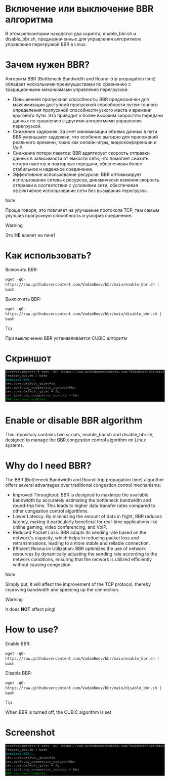# Включение или выключение BBR алгоритма
В этом репозитории находятся два скрипта, enable_bbr.sh и disable_bbr.sh, предназначенные для управления алгоритмом управления перегрузкой BBR в Linux.
  
# Зачем нужен BBR?
Алгоритм BBR (Bottleneck Bandwidth and Round-trip propagation time) обладает несколькими преимуществами по сравнению с традиционными механизмами управления перегрузкой:
- Повышенная пропускная способность: BBR предназначен для максимизации доступной пропускной способности путем точного определения пропускной способности узкого места и времени кругового пути. Это приводит к более высоким скоростям передачи данных по сравнению с другими алгоритмами управления перегрузкой.
- Снижение задержек: За счет минимизации объема данных в пути BBR уменьшает задержки, что особенно выгодно для приложений реального времени, таких как онлайн-игры, видеоконференции и VoIP.
- Снижение потери пакетов: BBR адаптирует скорость отправки данных в зависимости от емкости сети, что помогает снизить потери пакетов и повторные передачи, обеспечивая более стабильное и надежное соединение.
- Эффективное использование ресурсов: BBR оптимизирует использование сетевых ресурсов, динамически изменяя скорость отправки в соответствии с условиями сети, обеспечивая эффективное использование сети без вызывания перегрузок.
  
> [!NOTE]
> Проще говоря, это повлияет на улучшение протокола TCP, тем самым улучшив пропускную способность и ускорив соединение.
  
> [!WARNING]
> Это **НЕ** влияет на пинг!
  
# Как использовать?  
Включить BBR:
```
wget -qO- https://raw.githubusercontent.com/VadimBoev/bbr/main/enable_bbr.sh | bash
```
  
Выключить BBR:
```
wget -qO- https://raw.githubusercontent.com/VadimBoev/bbr/main/disable_bbr.sh | bash
```
  
> [!TIP]  
> При выключении BBR устанавливается CUBIC алгоритм

# Скриншот
<img src="shell.png" alt="shell" width="700px">
  
# Enable or disable BBR algorithm 
This repository contains two scripts, enable_bbr.sh and disable_bbr.sh, designed to manage the BBR congestion control algorithm on Linux systems.  
  
# Why do I need BBR?
The BBR (Bottleneck Bandwidth and Round-trip propagation time) algorithm offers several advantages over traditional congestion control mechanisms:
- Improved Throughput: BBR is designed to maximize the available bandwidth by accurately estimating the bottleneck bandwidth and round-trip time. This leads to higher data transfer rates compared to other congestion control algorithms.
- Lower Latency: By minimizing the amount of data in flight, BBR reduces latency, making it particularly beneficial for real-time applications like online gaming, video conferencing, and VoIP.
- Reduced Packet Loss: BBR adapts its sending rate based on the network's capacity, which helps in reducing packet loss and retransmissions, leading to a more stable and reliable connection.
- Efficient Resource Utilization: BBR optimizes the use of network resources by dynamically adjusting the sending rate according to the network conditions, ensuring that the network is utilized efficiently without causing congestion.
  
> [!NOTE]
> Simply put, it will affect the improvement of the TCP protocol, thereby improving bandwidth and speeding up the connection.
  
> [!WARNING]
> It does **NOT** affect ping!
  
# How to use?  
Enable BBR:
```
wget -qO- https://raw.githubusercontent.com/VadimBoev/bbr/main/enable_bbr.sh | bash
```
Disable BBR:
```
wget -qO- https://raw.githubusercontent.com/VadimBoev/bbr/main/disable_bbr.sh | bash
```
  
> [!TIP]  
> When BBR is turned off, the CUBIC algorithm is set
  
# Screenshot
<img src="shell.png" alt="shell" width="700px">
